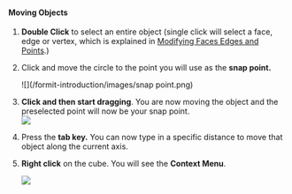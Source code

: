 #### Moving Objects

1. **Double Click** to select an entire object (single click will select a face, edge or vertex, which is explained in [Modifying Faces Edges and Points](../modifying-faces-edges-and-points.md).)

2. Click and move the circle to the point you will use as the **snap point.** <p>![](/formit-introduction/images/snap point.png)

3. **Click and then start dragging**. You are now moving the object and the preselected point will now be your snap point. <br> ![](/formit-introduction/images/move-object.png)

4. Press the **tab key.** You can now type in a specific distance to move that object along the current axis.

5. **Right click** on the cube. You will see the **Context Menu**. <p>![](/formit-introduction/images/context-menu.png)



